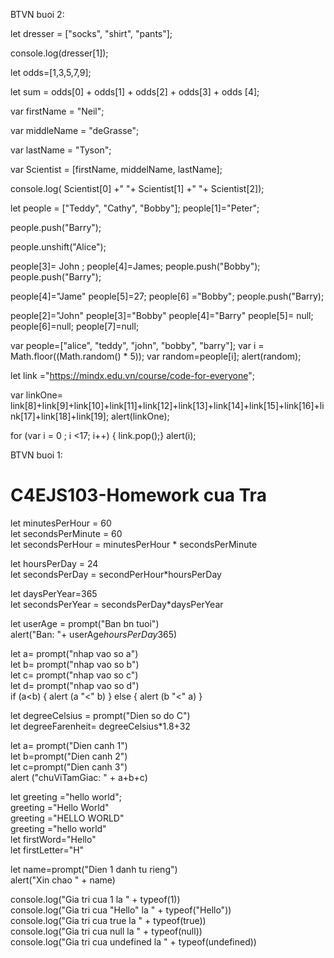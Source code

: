 BTVN buoi 2: 

<!-- Cau 1-->
let dresser = ["socks", "shirt", "pants"]; 

console.log(dresser[1]); 

<!-- cau 2-->
let odds=[1,3,5,7,9];

let sum = odds[0] + odds[1] + odds[2] + odds[3] + odds [4]; 



<!--cau 3-->
var firstName = "Neil";

var middleName = "deGrasse"; 

var lastName = "Tyson"; 

var Scientist = [firstName, middelName, lastName]; 

console.log( Scientist[0] +" "+ Scientist[1] +" "+ Scientist[2]); 

<!--cau 4-->
let people = ["Teddy", "Cathy", "Bobby"];
people[1]="Peter"; 

<!--cau 5-->
people.push("Barry"); 

<!--cau 6 -->
people.unshift("Alice"); 

<!--cau 7--> 

people[3]= John ;
people[4]=James;
people.push("Bobby");
people.push("Barry");




<!--cau 8 -->
people[4]="Jame"
people[5]=27;
people[6] ="Bobby";
people.push("Barry);


<!-- cau 9-->
people[2]="John"
people[3]="Bobby"
people[4]="Barry"
people[5]= null;
people[6]=null;
people[7]=null;

<!-- cau 10-->

var people=["alice", "teddy", "john", "bobby", "barry"];
var i = Math.floor((Math.random() * 5));
var random=people[i]; 
alert(random);


<!-- cau 11-->
let link ="https://mindx.edu.vn/course/code-for-everyone"; 
 
var linkOne= link[8]+link[9]+link[10]+link[11]+link[12]+link[13]+link[14]+link[15]+link[16]+link[17]+link[18]+link[19]; 
alert(linkOne); 

for (var i = 0 ; i <17; i++) {
link.pop();}
alert(i); 


BTVN buoi 1: 

# C4EJS103-Homework cua Tra
<!-- Cau 1:  -->
let minutesPerHour = 60 <br/>
let secondsPerMinute = 60 <br/>
let secondsPerHour = minutesPerHour * secondsPerMinute <br/>
<!-- Cau 2 -->
let hoursPerDay = 24 <br/>
let secondsPerDay = secondPerHour*hoursPerDay <br/>
<!-- cau 3 -->
let daysPerYear=365 <br/>
let secondsPerYear = secondsPerDay*daysPerYear <br/>
<!-- cau 4 -->
let userAge = prompt("Ban bn tuoi") <br/>
alert("Ban: "+ userAge*hoursPerDay*365)

<!-- cau 5  -->
let a= prompt("nhap vao so a")<br/>
let b= prompt("nhap vao so b")<br/>
let c= prompt("nhap vao so c") <br/>
let d= prompt("nhap vao so d") <br/>
if (a<b) {
    alert (a "<" b)
} else {
    alert (b "<" a)
}

<!-- cau 6 -->
let degreeCelsius = prompt("Dien so do C") <br/>
let degreeFarenheit= degreeCelsius*1.8+32 <br/>

<!-- cau 7 -->
let a= prompt("Dien canh 1") <br/>
let b=prompt("Dien canh 2") <br/>
let c=prompt("Dien canh 3") <br/>
alert ("chuViTamGiac: " + a+b+c) <br/>

<!-- cau 8 -->
let greeting ="hello world"; <br/>
    greeting ="Hello World" <br/>
    greeting ="HELLO WORLD" <br/>
    greeting ="hello world" <br/>
let firstWord="Hello" <br/>
let firstLetter="H" <br/>

<!-- cau 9 -->
let name=prompt("Dien 1 danh tu rieng") <br/>
    alert("Xin chao " + name) <br/>
<!-- cau 10 -->
console.log("Gia tri cua 1 la " + typeof(1)) <br/>
console.log("Gia tri cua "Hello" la " + typeof("Hello")) <br/>
console.log("Gia tri cua true la " + typeof(true)) <br/>
console.log("Gia tri cua null la " + typeof(null)) <br/>
console.log("Gia tri cua undefined la " + typeof(undefined)) <br/>






















